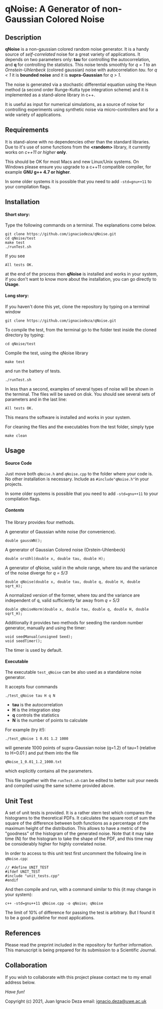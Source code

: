 # qNoise: A Generator of non-Gaussian Colored Noise

## Description

**qNoise** is a non-gaussian colored random noise generator. It is a handy source of *self-correlated* noise for a great variety of applications. It depends on two parameters only: **tau** for controlling the autocorrelation, and **q** for controlling the statistics. This noise tends smoothly  for *q = 1* to an  *Ornstein-Uhlenbeck* (colored gaussian) noise with autocorrelation *tau*. for *q < 1* it is **bounded noise** and it is **supra-Gaussian** for *q > 1*.

The noise is generated  via a stochastic differential equation using the Heun method (a second order Runge-Kutta type integration scheme) and it is implemented as a stand-alone library in c++.

It is useful as input for numerical simulations, as a source of noise for controlling experiments using synthetic noise via micro-controllers and for a wide variety of applications.

## Requirements

It is stand-alone with no dependencies other than the standard libraries.
Due to it's use of some functions from the **\<random\>** library, it currently works on *c++11 or higher* **only**.

This should be OK for most Macs and new Linux/Unix systems. On Windows please ensure you upgrade to a c++11 compatible compiler, for example **GNU g++ 4.7 or higher**.

In some older systems it is possible that you need to add `-std=gnu++11` to your compilation flags.

## Installation

#### Short story:
Type the following commands on a terminal. The explanations come below.

```
git clone https://github.com/ignaciodeza/qNoise.git
cd qNoise/test
make test
./runTest.sh

```
If you see
```
All tests OK.
```
at the end of the process then **qNoise** is installed and works in your system, if you don't want to know more about the installation, you can go directly to **Usage**.

#### Long story:

If you haven't done this yet, clone the repository by typing on a terminal window
```
git clone https://github.com/ignaciodeza/qNoise.git
```
To compile the test, from the terminal go to the folder test inside the cloned directory by typing:
```
cd qNoise/test
```
Compile the test, using the qNoise library
```
make test
```
and run the battery of tests.
```
./runTest.sh
```
In less than a second, examples of several types of noise will be shown in the terminal. The files will be saved on disk.
You should see several sets of parameters and in the last line:
```
All tests OK.
```
This means the software is installed and works in your system.

For cleaning the files and the executables from the test folder, simply type
```
make clean
```

## Usage

#### Source Code
Just move both `qNoise.h` and `qNoise.cpp` to the folder where your code is. No other installation is necessary.
Include as `#include"qNoise.h"`in your projects.

In some older systems is possible that you need to add `-std=gnu++11` to your compilation flags.

##### Contents
The library provides four methods.

A generator of Gaussian white noise (for convenience).
```
double gaussWN();
```
A generator of Gaussian Colored noise (Orstein-Uhlenbeck)
```
double orsUhl(double x, double tau, double H);
```
A generator of qNoise, valid in the whole range, where *tau* and the variance of the noise diverge for *q = 5/3*
```
double qNoise(double x, double tau, double q, double H, double sqrt_H);
```
A normalized version of the former, where *tau* and the variance are independent of q, valid sufficiently far away from *q = 5/3*
```
double qNoiseNorm(double x, double tau, double q, double H, double sqrt_H);
```
Additionally it provides two methods for seeding the random number generator, manually and using the timer:
```
void seedManual(unsigned Seed);
void seedTimer();
```
The timer is used by default.

#### Executable
The executable `test_qNoise` can be also used as a standalone noise generator.

It accepts four commands
```
./test_qNoise tau H q N
```
- **tau** is the autocorrelation
- **H** is the integration step
- **q** controls the statistics
- **N** is the number of points to calculate

For example (try it!):

```
./test_qNoise 1 0.01 1.2 1000
```
will generate 1000 points of supra-Gaussian noise (q=1.2) of tau=1 (relative to H=0.01 )
and put them into the file
```
qNoise_1_0.01_1.2_1000.txt
```
which explicitly contains all the parameters.

This file together with the `runTest.sh` can be edited to better suit your needs and compiled using the same scheme provided above.

## Unit Test

A set of unit tests is provided. It is a rather stern test which compares the histograms to the theoretical PDFs. It calculates the square root of sum the square of the difference between both functions as a percentage of the maximum height of the distribution. 
This allows to have a metric of the "goodness" of the histogram of the generated noise. Note that it may take time (N) for the histogram to take the shape of the PDF, and this time may be considerably higher for highly correlated noise. 

In order to access to this unit test first uncomment the following line in `qNoise.cpp`:

```
// #define UNIT_TEST
#ifdef UNIT_TEST
#include "unit_tests.cpp"
#endif
```

And then compile and run, with a command similar to this (it may change in your system):

```
c++ -std=gnu++11 qNoise.cpp -o qNoise; qNoise
```

The limit of 10% of difference for passing the test is arbitrary. But I found it to be a good guideline for most applications.

## References

Please read the preprint included in the repository for further information.
This manuscript is being prepared for its submission to a Scientific Journal.

## Collaboration

If you wish to collaborate with this project please contact me to my email address below.

*Have fun!*

Copyright (c) 2021, Juan Ignacio Deza
email: ignacio.deza@uwe.ac.uk
